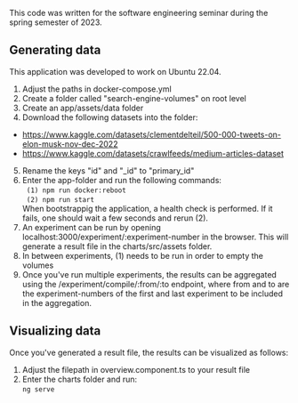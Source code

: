 This code was written for the software engineering seminar during the spring semester of 2023.
## Generating data
This application was developed to work on Ubuntu 22.04.
1. Adjust the paths in docker-compose.yml
2. Create a folder called "search-engine-volumes" on root level
3. Create an app/assets/data folder
4. Download the following datasets into the folder:
- https://www.kaggle.com/datasets/clementdelteil/500-000-tweets-on-elon-musk-nov-dec-2022
- https://www.kaggle.com/datasets/crawlfeeds/medium-articles-dataset
5. Rename the keys "id" and "_id" to "primary_id"
6. Enter the app-folder and run the following commands:  
` 
(1) npm run docker:reboot  
`  
` 
(2) npm run start
`  
When bootstrappig the application, a health check is performed. If it fails, one should wait a few seconds and rerun (2).
7. An experiment can be run by opening localhost:3000/experiment/:experiment-number in the browser. This will generate a result file in the charts/src/assets folder. 
8. In between experiments, (1) needs to be run in order to empty the volumes
9. Once you've run multiple experiments, the results can be aggregated using the /experiment/compile/:from/:to endpoint, where from and to are the experiment-numbers of the first and last experiment to be included in the aggregation. 

## Visualizing data
Once you've generated a result file, the results can be visualized as follows:
1. Adjust the filepath in overview.component.ts to your result file
2. Enter the charts folder and run:   
`
ng serve
`



